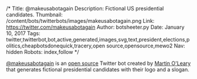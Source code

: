 /*
Title: @makeusabotagain
Description: Fictional US presidential candidates.
Thumbnail: /content/bots/twitterbots/images/makeusabotagain.png
Link: https://twitter.com/makeusabotagain
Author: botsheeter.py
Date: January 10, 2017
Tags: twitter,twitterbot,bot,active,generated,images,svg,text,president,elections,politics,cheapbotsdonequick,tracery,open source,opensource,mewo2
Nav: hidden
Robots: index,follow
*/

[@makeusabotagain](https://twitter.com/makeusabotagain) is an [open source](http://cheapbotsdonequick.com/source/MakeUSABotAgain) Twitter bot created by [Martin O'Leary](https://twitter.com/mewo2) that generates fictional presidential candidates with their logo and a slogan.
